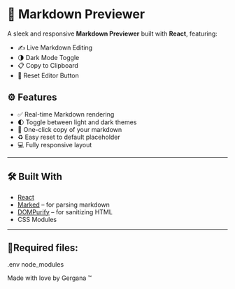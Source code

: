 # 📝 Markdown Previewer

A sleek and responsive **Markdown Previewer** built with **React**, featuring:

- ✍️ Live Markdown Editing
- 🌗 Dark Mode Toggle
- 📋 Copy to Clipboard
- 🔄 Reset Editor Button

## ⚙️ Features

- ✅ Real-time Markdown rendering
- 🌓 Toggle between light and dark themes
- 📎 One-click copy of your markdown
- ♻️ Easy reset to default placeholder
- 💻 Fully responsive layout

---

## 🛠️ Built With

- [React](https://reactjs.org/)
- [Marked](https://marked.js.org/) – for parsing markdown
- [DOMPurify](https://github.com/cure53/DOMPurify) – for sanitizing HTML
- CSS Modules

---

🔺Required files:
--
.env
node_modules

Made with love by Gergana ™
